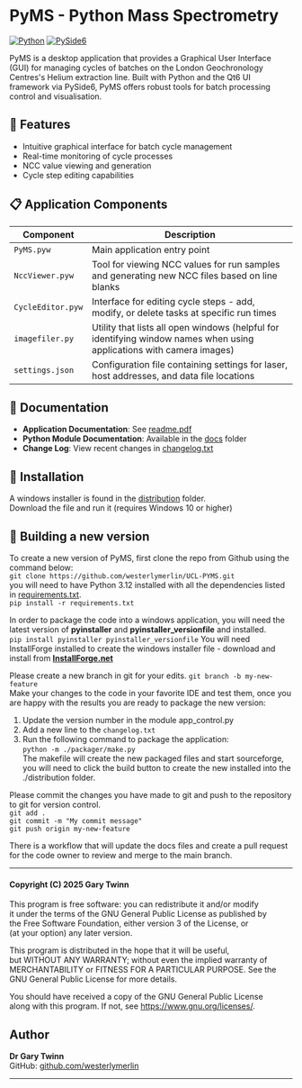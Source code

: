 # PyMS - Python Mass Spectrometry 

[![Python](https://img.shields.io/badge/Python-3.12-blue.svg)](https://www.python.org/)
[![PySide6](https://img.shields.io/badge/PySide6-Qt6-green.svg)](https://wiki.qt.io/Qt_for_Python)

PyMS is a desktop application that provides a Graphical User Interface (GUI) for managing cycles of batches on the
London Geochronology Centres's Helium extraction line. Built with Python and the Qt6 UI framework via PySide6,
PyMS offers robust tools for batch processing control and visualisation.

## 🚀 Features

- Intuitive graphical interface for batch cycle management
- Real-time monitoring of cycle processes
- NCC value viewing and generation
- Cycle step editing capabilities

## 📋 Application Components

| Component | Description |
|-----------|-------------|
| `PyMS.pyw` | Main application entry point |
| `NccViewer.pyw` | Tool for viewing NCC values for run samples and generating new NCC files based on line blanks |
| `CycleEditor.pyw` | Interface for editing cycle steps - add, modify, or delete tasks at specific run times |
| `imagefiler.py` | Utility that lists all open windows (helpful for identifying window names when using applications with camera images) |
| `settings.json` | Configuration file containing settings for laser, host addresses, and data file locations |

## 📖 Documentation

- **Application Documentation**: See [readme.pdf](./readme.pdf)
- **Python Module Documentation**: Available in the [docs](./docs/readme.md) folder
- **Change Log**: View recent changes in [changelog.txt](./changelog.txt)

## 🔧 Installation

A windows installer is found in the [distribution](./distribution) folder.  
Download the file and run it (requires Windows 10 or higher)

## 🔧 Building a new version

To create a new version of PyMS, first clone the repo from Github using the command below:  
`git clone https://github.com/westerlymerlin/UCL-PYMS.git`  
you will need to have Python 3.12 installed with all the dependencies listed in [requirements.txt](./requirements.txt).  
`pip install -r requirements.txt`  

In order to package the code into a windows application, you will need the latest version of **pyinstaller** and **pyinstaller_versionfile** and installed.  
`pip install pyinstaller pyinstaller_versionfile` 
You will need InstallForge installed to create the windows installer file - download and install from [**InstallForge.net**](https://installforge.net/download/ )

Please create a new branch in git for your edits. 
`git branch -b my-new-feature`    
Make your changes to the code in your favorite IDE and test them, once you are happy with the results you are ready to package the new version:  
1. Update the version number in the module app_control.py  
2. Add a new line to the `changelog.txt`  
3. Run the following command to package the application:  
`python -m ./packager/make.py`  
   The makefile will create the new packaged files and start sourceforge, you will need to click the build button to create the new installed into the ./distribution folder.

Please commit the changes you have made to git and push to the repository to git for version control.  
`git add .`  
`git commit -m "My commit message"`  
`git push origin my-new-feature`

There is a workflow that will update the docs files and create a pull request for the code owner to review and merge to the main branch.

--------------

#### Copyright (C) 2025 Gary Twinn

This program is free software: you can redistribute it and/or modify  
it under the terms of the GNU General Public License as published by  
the Free Software Foundation, either version 3 of the License, or  
(at your option) any later version.  

This program is distributed in the hope that it will be useful,  
but WITHOUT ANY WARRANTY; without even the implied warranty of  
MERCHANTABILITY or FITNESS FOR A PARTICULAR PURPOSE. See the  
GNU General Public License for more details.  

You should have received a copy of the GNU General Public License  
along with this program. If not, see <https://www.gnu.org/licenses/>.


## Author
**Dr Gary Twinn**  
GitHub: [github.com/westerlymerlin](https://github.com/westerlymerlin)

-------------

